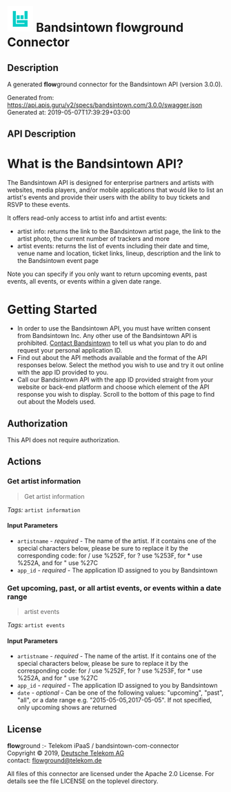 # ![LOGO](logo.png) Bandsintown **flow**ground Connector

## Description

A generated **flow**ground connector for the Bandsintown API (version 3.0.0).

Generated from: https://api.apis.guru/v2/specs/bandsintown.com/3.0.0/swagger.json<br/>
Generated at: 2019-05-07T17:39:29+03:00

## API Description

# What is the Bandsintown API?
The Bandsintown API is designed for enterprise partners and artists with websites, media players, and/or mobile applications that would like to list an artist's events and provide their users with the ability to buy tickets and RSVP to these events.

It offers read-only access to artist info and artist events:
- artist info: returns the link to the Bandsintown artist page, the link to the artist photo, the current number of trackers and more
- artist events: returns the list of events including their date and time, venue name and location, ticket links, lineup, description and the link to the Bandsintown event page

Note you can specify if you only want to return upcoming events, past events, all events, or events within a given date range.

# Getting Started
- In order to use the Bandsintown API, you must have written consent from Bandsintown Inc. Any other use of the Bandsintown API is prohibited. [Contact Bandsintown](http://help.bandsintown.com/) to tell us what you plan to do and request your personal application ID.
- Find out about the API methods available and the format of the API responses below. Select the method you wish to use and try it out online with the app ID provided to you.
- Call our Bandsintown API with the app ID provided straight from your website or back-end platform and choose which element of the API response you wish to display. Scroll to the bottom of this page to find out about the Models used.


## Authorization

This API does not require authorization.

## Actions

### Get artist information

> Get artist information

*Tags:* `artist information`

#### Input Parameters
* `artistname` - _required_ - The name of the artist. If it contains one of the special characters below, please be sure to replace it by the corresponding code: for / use %252F, for ? use %253F, for * use %252A, and for " use %27C
* `app_id` - _required_ - The application ID assigned to you by Bandsintown

### Get upcoming, past, or all artist events, or events within a date range

> artist events

*Tags:* `artist events`

#### Input Parameters
* `artistname` - _required_ - The name of the artist. If it contains one of the special characters below, please be sure to replace it by the corresponding code: for / use %252F, for ? use %253F, for * use %252A, and for " use %27C
* `app_id` - _required_ - The application ID assigned to you by Bandsintown
* `date` - _optional_ - Can be one of the following values: "upcoming", "past", "all", or a date range e.g. "2015-05-05,2017-05-05". If not specified, only upcoming shows are returned

## License

**flow**ground :- Telekom iPaaS / bandsintown-com-connector<br/>
Copyright © 2019, [Deutsche Telekom AG](https://www.telekom.de)<br/>
contact: flowground@telekom.de

All files of this connector are licensed under the Apache 2.0 License. For details
see the file LICENSE on the toplevel directory.
